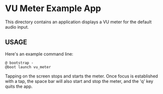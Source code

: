 # VU Meter Example App

This directory contains an application displays a VU meter for the default
audio input.

## USAGE

Here's an example command line:

    @ bootstrap -
    @boot launch vu_meter

Tapping on the screen stops and starts the meter. Once focus is established with
a tap, the space bar will also start and stop the meter, and the 'q' key quits
the app.
